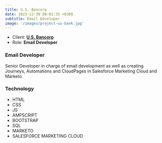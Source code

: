 ```yaml
---
title: U.S. Bancorp
date: 2023-12-30 08:01:35 +0300
subtitle: Email Developer
image: '/images/project-us-bank.jpg'
---
```


<ul class="list-inline item-details">
    <li>Client:
        <strong><a href="https://www.usbank.com/">U.S. Bancorp</a>
        </strong>
    </li>
    <li>Role:
        <strong>Email Developer</strong>
    </li>
</ul>

<h3>Email Developer</h3>
Senior Developer in charge of email development as well as creating Journeys, Automations and CloudPages in Salesforce Marketing Cloud and Marketo.

<h3>Technology</h3>
<ul class="list-inline item-details">
    <li>HTML</li>
    <li>CSS</li>
    <li>JS</li>
    <li>AMPSCRIPT</li>
    <li>BOOTSTRAP</li>
    <li>SQL</li>
    <li>MARKETO</li>
    <li>SALESFORCE MARKETING CLOUD</li>
</ul>